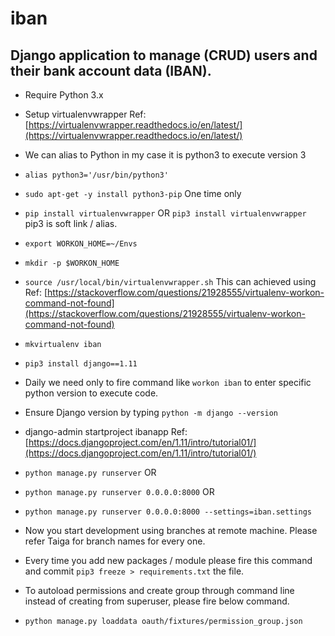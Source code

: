 # iban
## Django application to manage (CRUD) users and their bank account data (IBAN).

- Require Python 3.x 

- Setup virtualenvwrapper Ref: [https://virtualenvwrapper.readthedocs.io/en/latest/](https://virtualenvwrapper.readthedocs.io/en/latest/)

- We can alias to Python in my case it is python3 to execute version 3

- `alias python3='/usr/bin/python3'`

- `sudo apt-get -y install python3-pip` One time only

- `pip install virtualenvwrapper` OR `pip3 install virtualenvwrapper` pip3 is soft link / alias.

- `export WORKON_HOME=~/Envs`

- `mkdir -p $WORKON_HOME`

- `source /usr/local/bin/virtualenvwrapper.sh` This can achieved using Ref: [https://stackoverflow.com/questions/21928555/virtualenv-workon-command-not-found](https://stackoverflow.com/questions/21928555/virtualenv-workon-command-not-found)

- `mkvirtualenv iban`

- `pip3 install django==1.11`

- Daily we need only to fire command like `workon iban` to enter specific python version to execute code.

- Ensure Django version by typing `python -m django --version`

- django-admin startproject ibanapp Ref: [https://docs.djangoproject.com/en/1.11/intro/tutorial01/](https://docs.djangoproject.com/en/1.11/intro/tutorial01/)

- `python manage.py runserver`
    OR
- `python manage.py runserver 0.0.0.0:8000`
    OR
- `python manage.py runserver 0.0.0.0:8000 --settings=iban.settings`

- Now you start development using branches at remote machine. Please refer Taiga for branch names for every one.

- Every time you add new packages / module please fire this command and commit `pip3 freeze > requirements.txt` the file.

- To autoload permissions and create group through command line instead of creating from superuser, please fire below command. 

- `python manage.py loaddata oauth/fixtures/permission_group.json` 


